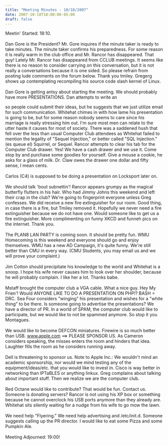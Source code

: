 ```yaml
---
title: "Meeting Minutes - 10/18/2007"
date: 2007-10-18T18:00:00-05:00
draft: false
---
```


Meetin' Started: 18:10.  <br />
<br />
Dan Gore is the President?  Mr. Gore inquires if the minute taker is ready to take minutes.  The minute taker confirms his preparedness.  For some reason it is really warm in the club office and Mr. Rancor has disappeared.  That guy!  Lately Mr. Rancor has disappeared from CCLUB meetings. It seems like there is no reason to consider carrying on this conversation, but it is not really a conversations because it is one sided.  So please refrain from posting lude comments on the forum below.  Thank you tmiley.  Gregerg shows up contemplating recompiling his source code slash kernel of Linux.  <br />
<br />
Dan Gore is getting antsy about starting the meeting.  We should probably have more PRESENTATIONS.  Dan attempts to write an <html> <form> so people could submit their ideas, but he suggests that we just utilize email for such communication.  Whitehat chimes in with how lame his presentation is going to be, but for some reason nobody seems to care since his marriage is really stressing him out.  I'm sure most men can relate to the utter haste it causes for most of society.  There was a saddened hush that fell over the less than usual Computer Club attendees as Whitehat failed to mention the legality of "Sequel Injection," or better called "SQL Injection."  (es queue el) Squirrel, or Sequel.  Rancor attempts to clear his tab for the Computer Club drawer.  Yes! We have a cash drawer and we use it.  Come stop by and purchase some goodies for yourself.  Give a mouse a cookie, he asks for a glass of milk.  Dr. Claw owes the drawer one dollar and fifty sense, I mean cents.  <br />
<br />
Carlos (C4) is supposed to be doing a presentation on Locksport later on.  <br />
<br />
We should talk 'bout subnettin'! Rancor appears grumpy as the magical butterfly flutters in his hair. Who had Jimmy Johns this weekend and left their crap in the club?  We're going to fingerprint everyone unless Greg confesses.  We did receive a new fire extinguisher for our room.  Good thing, in case there is a fire, but Tmiley removed it.  Hopefully we never need a fire extinguisher because we do not have one.  Would someone like to get us a fire extinguisher.  More complimenting on funny XKCD and funneh pics on the internet.  Thank you.  <br />
<br />
The PLAN8 LAN PARTY is coming soon.  It should be pretty fun.  WMU Homecoming is this weekend and everyone should go and enjoy themselves.  WMU has a new AD Campaign, it's quite funny.  We're still better than CMU in every way.  (CMU Students, you may email us and we will prove your complaint.)<br />
<br />
Jim Cotton should precipitate his knowledge to the world and Whitehat is a snoop.  I hope his wife never causes him to look over her shoulder, because he will probably complain.  I like her a lot.  Thanks babe.  <br />
<br />
Mstaff brought the computer club a VGA cable.  What a nice guy.  Hey My Frien'!  Would ANYONE LIKE TO DO A PRESENTATION ON PHP!?  BASH = DRC.  Sea Four considers "winging" his presentation and wishes for a "white thing" to be there.  Is someone going to advertise the presentations?  We have a director of PR.  In a world of SPAM, the computer club would like to participate, but we would like to not be spammed anymore.  So stop it you Montagues.<br />
<br />
We would like to become DEFCON miniatures.  Firewire is so much better than USB.  www.apple.com ==> PLEASE SPONSOR US.  As Cameron considers speaking, the misses enters the room and hinders that idea. Laughter fills the room as he considers running away.  <br />
<br />
Dell is threatening to sponsor us.  Note to Apple Inc.: We wouldn't mind an academic sponsorship, nor would we mind testing any of the equipment/ideas/etc. that you would like to invest in.  Cisco is way better in networking than IPTaBLES or anything linkux.  Greg complains about talking about important stuff.  Then we realize we are the computer club.<br />
<br />
Red Octane would like to contribute?  That would be fun.  Contact us.  Someone is donating servers?  Rancor is not using his XP box or something because he cannot overclock his USB ports anymore than they already are.  Whitehat sits silently waiting for a nudge from his wife to go mow the lawn.  <br />
<br />
We need help "Flyering." We need help advertising and /etc/init.d.  Someone suggests calling up the PR director. I would like to eat some Pizza and some Pumpkin Ale.    <br />
<br />
Meeting Adjourned: 19:00!
